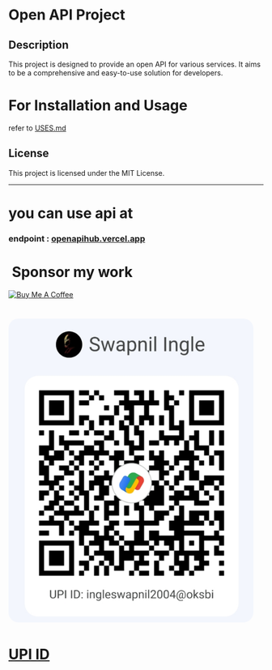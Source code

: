 # Open API Project

## Description

This project is designed to provide an open API for various services. It aims to be a comprehensive and easy-to-use solution for developers.

# For Installation and Usage

refer to [USES.md](./USES.md)

## License

This project is licensed under the MIT License.

---

# you can use api at

### endpoint : [openapihub.vercel.app](https://openapihub.vercel.app/)

# ![]() Sponsor my work

<a href="https://www.buymeacoffee.com/codershubinc" target="_blank"><img src="https://cdn.buymeacoffee.com/buttons/v2/default-yellow.png" alt="Buy Me A Coffee" style="height: 60px !important;width: 217px !important;" ></a>

# <img src="./static/assests/g_pay.jpeg" alt="UPI ID : ingleswapnil2004@oksbi" style="height: 600px !important;border-radius:20px" >

# <a href="upi://pay?pa=ingleswapnil2004@oksbi&pn=Swapnil_Ingle&cu=INR">UPI ID</a>
